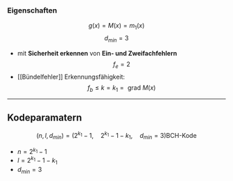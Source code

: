 
### Eigenschaften
$$
g(x)=M(x)=m_{1}(x)
$$
$$
d_{min}=3
$$
- mit **Sicherheit erkennen** von **Ein- und Zweifachfehlern**
$$f_{e}=2$$
- [[Bündelfehler]] Erkennungsfähigkeit:
$$
f_{b}\leq k=k_{1}=\text{ grad }M(x)
$$
---

## Kodeparamatern
$$
(n,l,d_{min})=(2^{k_{1}}-1,\quad 2^{k_{1}}-1-k_{1}, \quad d_{min}=3)\text{BCH-Kode}
$$
- $n=2^{k_{1}}-1$
- $l=2^{k_{1}}-1-k_{1}$
- $d_{min}=3$